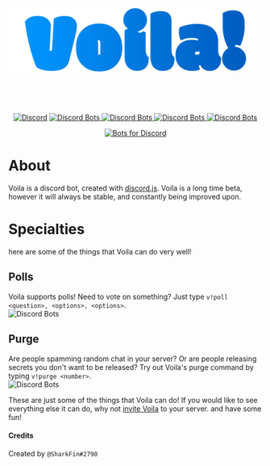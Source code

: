 
<div align='center'>
  <p>
    <a href="https://discordapp.com/oauth2/authorize?client_id=368115108641112064&scope=bot&permissions=195656"><img src="VoilaBanner.png" width='700px' alt="Discord" /></a>
  </p>
  <br><br><br>
  <p>
    <a href="https://discord.gg/F5xGzVa"><img src="https://discordapp.com/api/guilds/380820351346802701/embed.png" alt="Discord" /></a>
    <a href="https://discordbots.org/bot/368115108641112064">
      <img src="https://discordbots.org/api/widget/status/368115108641112064.svg" alt="Discord Bots" />
      <img src="https://discordbots.org/api/widget/servers/368115108641112064.svg" alt="Discord Bots" />
      <img src="https://discordbots.org/api/widget/upvotes/368115108641112064.svg" alt="Discord Bots" />
      <img src="https://discordbots.org/api/widget/lib/368115108641112064.svg" alt="Discord Bots" />
    </a>
  </p>
  <p>
    <a href="https://botsfordiscord.com/api/v1/bots/368115108641112064/embed.svg"/><img src='https://botsfordiscord.com/api/v1/bots/368115108641112064/embed.svg' alt="Bots for Discord" /></a>
  </p>
</div>

# About
Voila is a discord bot, created with [discord.js](https://discord.js.org). Voila is a long time beta, however it will always be stable, and constantly being improved upon.

# Specialties
here are some of the things that Voila can do very well!

## Polls
Voila supports polls! Need to vote on something? Just type `v!poll <question>, <options>, <options>`.<br>
<img src="https://vgy.me/xqcBOb.gif" alt="Discord Bots" />

## Purge
Are people spamming random chat in your server? Or are people releasing secrets you don't want to be released? Try out Voila's purge command by typing `v!purge <number>`.<br>
<img src="https://vgy.me/2z450d.gif" alt="Discord Bots" />

These are just some of the things that Voila can do! If you would like to see everything else it can do, why not [invite Voila](https://discordapp.com/oauth2/authorize?client_id=368115108641112064&scope=bot&permissions=195656) to your server. and have some fun!

#### Credits
Created by `@SharkFin#2790`
